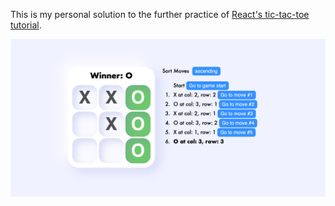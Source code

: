 This is my personal solution to the further practice of [React's tic-tac-toe tutorial](https://reactjs.org/tutorial/tutorial.html).

![Screenshot](https://github.com/MaxGivno/react-tic-tac-toe/blob/master/public/repository-react-tic-tac-toe.png)